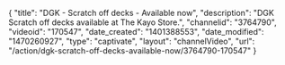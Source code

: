 {
    "title": "DGK - Scratch off decks - Available now",
    "description": "DGK Scratch off decks available at The Kayo Store.",
    "channelid": "3764790",
    "videoid": "170547",
    "date_created": "1401388553",
    "date_modified": "1470260927",
    "type": "captivate",
    "layout": "channelVideo",
    "url": "\/action\/dgk-scratch-off-decks-available-now\/3764790-170547"
}